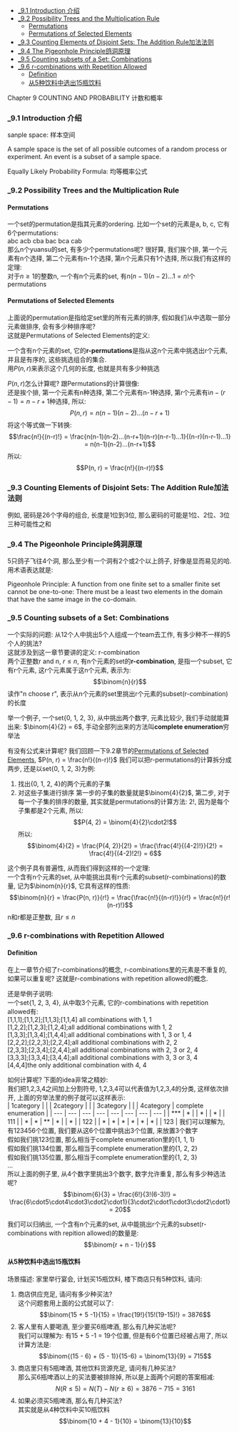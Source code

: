 <!-- TOC -->

- [_9.1 Introduction 介绍](#_91-introduction-介绍)
- [_9.2 Possibility Trees and the Multiplication Rule](#_92-possibility-trees-and-the-multiplication-rule)
  - [Permutations](#permutations)
  - [Permutations of Selected Elements](#permutations-of-selected-elements)
- [_9.3 Counting Elements of Disjoint Sets: The Addition Rule加法法则](#_93-counting-elements-of-disjoint-sets-the-addition-rule加法法则)
- [_9.4 The Pigeonhole Principle鸽洞原理](#_94-the-pigeonhole-principle鸽洞原理)
- [_9.5 Counting subsets of a Set: Combinations](#_95-counting-subsets-of-a-set-combinations)
- [_9.6 r-combinations with Repetition Allowed](#_96-r-combinations-with-repetition-allowed)
  - [Definition](#definition)
  - [从5种饮料中选出15瓶饮料](#从5种饮料中选出15瓶饮料)

<!-- /TOC -->

Chapter 9 COUNTING AND PROBABILITY 计数和概率

<a id="markdown-_91-introduction-介绍" name="_91-introduction-介绍"></a>
### _9.1 Introduction 介绍

sanple space: 样本空间

A sample space is the set of all possible outcomes of a random process or experiment.
An event is a subset of a sample space.

Equally Likely Probability Formula: 均等概率公式

<a id="markdown-_92-possibility-trees-and-the-multiplication-rule" name="_92-possibility-trees-and-the-multiplication-rule"></a>
### _9.2 Possibility Trees and the Multiplication Rule

#### Permutations

一个set的permutation是指其元素的ordering. 比如一个set的元素是a, b, c, 它有6个permutations:  
abc acb cba bac bca cab  
那么n个yuansu的set, 有多少个permutations呢? 很好算, 我们挨个排, 第一个元素有n个选择, 第二个元素有n-1个选择, 第n个元素只有1个选择, 所以我们有这样的定理:  
对于$n \ge 1$的整数n, 一个有n个元素的set, 有$n(n-1)(n-2)...1 = n!$个permutations

#### Permutations of Selected Elements

上面说的permutation是指给定set里的所有元素的排序, 假如我们从中选取一部分元素做排序, 会有多少种排序呢?  
这就是Permutations of Selected Elements的定义:

一个含有n个元素的set, 它的**r-permutations**是指从这n个元素中挑选出r个元素, 并且是有序的, 这些挑选组合的集合.  
用$P(n, r)$来表示这个几何的长度, 也就是共有多少种挑选

$P(n, r)$怎么计算呢? 跟Permutations的计算很像:  
还是挨个排, 第一个元素有n种选择, 第二个元素有n-1种选择, 第r个元素有i$n-(r-1)=n-r+1$种选择, 所以:
$$P(n, r) = n(n-1)(n-2)...(n-r+1)$$
将这个等式做一下转换:
$$\frac{n!}{(n-r)!} = \frac{n(n-1)(n-2)...(n-r+1)(n-r)(n-r-1)...1}{(n-r)(n-r-1)...1} = n(n-1)(n-2)...(n-r+1)$$
所以:
$$P(n, r) = \frac{n!}{(n-r)!}$$

<a id="markdown-_93-counting-elements-of-disjoint-sets-the-addition-rule加法法则" name="_93-counting-elements-of-disjoint-sets-the-addition-rule加法法则"></a>
### _9.3 Counting Elements of Disjoint Sets: The Addition Rule加法法则

例如, 密码是26个字母的组合, 长度是1位到3位, 那么密码的可能是1位、2位、3位三种可能性之和

<a id="markdown-_94-the-pigeonhole-principle鸽洞原理" name="_94-the-pigeonhole-principle鸽洞原理"></a>
### _9.4 The Pigeonhole Principle鸽洞原理

5只鸽子飞往4个洞, 那么至少有一个洞有2个或2个以上鸽子, 好像是显而易见的哈. 用术语表达就是:

Pigeonhole Principle:  A function from one finite set to a smaller finite set cannot be one-to-one: There must be a least two elements in the domain that have the same image in the co-domain.

<a id="markdown-_95-counting-subsets-of-a-set-combinations" name="_95-counting-subsets-of-a-set-combinations"></a>
### _9.5 Counting subsets of a Set: Combinations

一个实际的问题: 从12个人中挑出5个人组成一个team去工作, 有多少种不一样的5个人的挑法?   
这就涉及到这一章节要讲的定义: r-combination  
两个正整数r and n, $r \le n$, 有n个元素的set的**r-combination**, 是指一个subset, 它有r个元素, 这r个元素属于这n个元素, 表示为:
$$\binom{n}{r}$$
读作"n choose r", 表示从n个元素的set里挑出r个元素的subset(r-combination)的长度

举一个例子, 一个set{0, 1, 2, 3}, 从中挑出两个数字, 元素比较少, 我们手动就能算出来: $\binom{4}{2} = 6$, 手动全部列出来的方法叫**complete enumeration**穷举法  

有没有公式来计算呢? 我们回顾一下9.2章节的[Permutations of Selected Elements](#permutations-of-selected-elements), $P(n, r) = \frac{n!}{(n-r)!}$
我们可以把r-permutations的计算拆分成两步, 还是以set{0, 1, 2, 3}为例:
1. 找出{0, 1, 2, 4}的两个元素的子集
2. 对这些子集进行排序
第一步的子集的数量就是$\binom{4}{2}$, 第二步, 对于每一个子集的排序的数量, 其实就是permutations的计算方法: $2!$, 因为是每个子集都是2个元素, 所以:
$$P(4, 2) = \binom{4}{2}\cdot2!$$
所以:
$$\binom{4}{2} = \frac{P(4, 2)}{2!} = \frac{\frac{4!}{(4-2)!}}{2!} = \frac{4!}{(4-2)!2!} = 6$$

这个例子具有普遍性, 从而我们得到这样的一个定理:  
一个含有n个元素的set, 从中能挑出具有r个元素的subset(r-combinations)的数量, 记为$\binom{n}{r}$, 它具有这样的性质:
$$\binom{n}{r} = \frac{P(n, r)}{r!} = \frac{\frac{n!}{(n-r)!}}{r!} = \frac{n!}{r!(n-r)!}$$
n和r都是正整数, 且$r \le n$

### _9.6 r-combinations with Repetition Allowed

#### Definition

在上一章节介绍了r-combinations的概念, r-combinations里的元素是不重复的, 如果可以重复呢? 这就是r-combinations with repetition allowed的概念. 

还是举例子说明:  
一个set{1, 2, 3, 4}, 从中取3个元素, 它的r-combinations with repetition allowed有:  
[1,1,1];[1,1,2];[1,1,3];[1,1,4] all combinations with 1, 1  
[1,2,2];[1,2,3];[1,2,4];all additional combinations with 1, 2  
[1,3,3];[1,3,4];[1,4,4];all additional combinations with 1, 3 or 1, 4  
[2,2,2];[2,2,3];[2,2,4];all additional combinations with 2, 2  
[2,3,3];[2,3,4];[2,4,4];all additional combinations with 2, 3 or 2, 4  
[3,3,3];[3,3,4];[3,4,4];all additional combinations with 3, 3 or 3, 4  
[4,4,4]the only additional combination with 4, 4

如何计算呢? 下面的idea非常之精妙:  
我们把1,2,3,4之间加上分割符号, 1,2,3,4可以代表值为1,2,3,4的分类, 这样依次排开, 上面的穷举法里的例子就可以这样表示:  
| 1category | \|  | 2category | \|  | 3category | \|  | 4category | complete enumeration |
| ---       | --- | ---       | --- | ---       | --- | ---       | ---                  |
| ***       | *   |           | *   |           | *   |           | 111                  |
| *         | *   | **        | *   |           | *   |           | 122                  |
| *         | *   | *         | *   | *         | *   |           | 123                  |
我们可以理解为, 有123456个位置, 我们要从这6个位置中挑出3个位置, 来放置3个数字  
假如我们挑123位置, 那么相当于complete enumeration里的{1, 1, 1}  
假如我们挑134位置, 那么相当于complete enumeration里的{1, 2, 2}  
假如我们挑135位置, 那么相当于complete enumeration里的{1, 2, 3}  
...  
所以上面的例子里, 从4个数字里挑出3个数字, 数字允许重复, 那么有多少种选法呢?  
$$\binom{6}{3} = \frac{6!}{3!(6-3)!} = \frac{6\cdot5\cdot4\cdot3\cdot2\cdot1}{3\cdot2\cdot1\cdot3\cdot2\cdot1} = 20$$

我们可以归纳出, 一个含有n个元素的set, 从中能挑出r个元素的subset(r-combinations with repition allowed)的数量是:
$$\binom{r + n - 1}{r}$$

#### 从5种饮料中选出15瓶饮料

场景描述: 家里举行宴会, 计划买15瓶饮料, 楼下商店只有5种饮料, 请问:
1. 商店供应充足, 请问有多少种买法?  
  这个问题套用上面的公式就可以了:
  $$\binom{15 + 5 -1}{15} = \frac{19!}{15!(19-15)!} = 3876$$
2. 客人里有人要喝酒, 至少要买6瓶啤酒, 那么有几种买法呢?  
  我们可以理解为: 有15 + 5 -1 = 19个位置, 但是有6个位置已经被占用了, 所以计算方法是:
  $$\binom{(15 - 6) + (5 - 1)}{15-6} = \binom{13}{9} = 715$$
3. 商店里只有5瓶啤酒, 其他饮料货源充足, 请问有几种买法?  
  那么买6瓶啤酒以上的买法要被排除掉, 所以是上面两个问题的答案相减:
  $$N(R\le5) = N(T) - N(r\ge6) = 3876 - 715 = 3161$$
4. 如果必须买5瓶啤酒, 那么有几种买法?  
   其实就是从4种饮料中买10瓶饮料
   $$\binom{10 + 4 - 1}{10} = \binom{13}{10}$$
